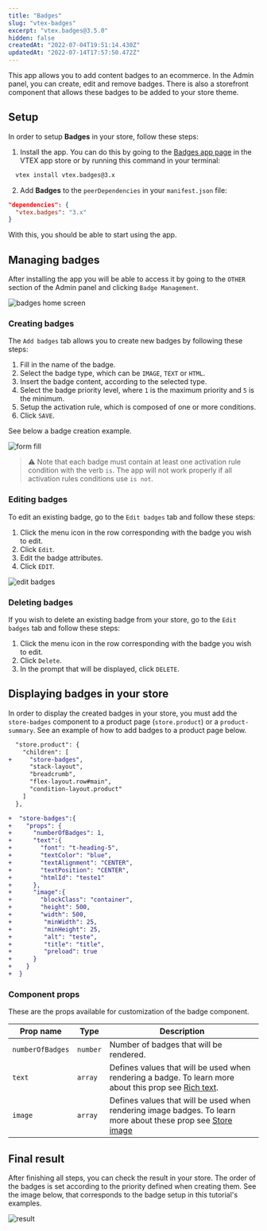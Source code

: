 ```yaml
---
title: "Badges"
slug: "vtex-badges"
excerpt: "vtex.badges@3.5.0"
hidden: false
createdAt: "2022-07-04T19:51:14.430Z"
updatedAt: "2022-07-14T17:57:50.472Z"
---
```

This app allows you to add content badges to an ecommerce. In the Admin panel, you can create, edit and remove badges. There is also a storefront component that allows these badges to be added to your store theme.

## Setup

In order to setup **Badges** in your store, follow these steps:

1. Install the app. You can do this by going to the [Badges app page](https://apps.vtex.com/vtex-badges/p) in the VTEX app store or by running this command in your terminal:
```bash
  vtex install vtex.badges@3.x
```
2. Add **Badges** to the `peerDependencies` in your `manifest.json` file:
```json
"dependencies": {
  "vtex.badges": "3.x"
}
```

With this, you should be able to start using the app.

## Managing badges

After installing the app you will be able to access it by going to the `OTHER` section of the Admin panel and clicking `Badge Management`.

![badges home screen](https://user-images.githubusercontent.com/47991446/176534387-6ce7a70c-3c75-4e19-acf6-3211cfa69555.PNG)

### Creating badges

The `Add badges` tab allows you to create new badges by following these steps:
1. Fill in the name of the badge.
2. Select the badge type, which can be `IMAGE`, `TEXT` or `HTML`.
3. Insert the badge content, according to the selected type.
4. Select the badge priority level, where `1` is the maximum priority and `5` is the minimum.
5. Setup the activation rule, which is composed of one or more conditions.
6. Click `SAVE`.

See below a badge creation example.

![form fill](https://user-images.githubusercontent.com/47991446/176534433-be56d30d-bdf3-4c30-a933-235aba6b1115.PNG)

> ⚠️ Note that each badge must contain at least one activation rule condition with the verb `is`. The app will not work properly if all activation rules conditions use `is not`.

### Editing badges

To edit an existing badge, go to the `Edit badges` tab and follow these steps:
1. Click the menu icon in the row corresponding with the badge you wish to edit.
2. Click `Edit`.
3. Edit the badge attributes.
4. Click `EDIT`.

![edit badges](https://user-images.githubusercontent.com/47991446/176534410-67fac67e-3ae5-40ef-96a0-e8fabb09f2bb.PNG)

### Deleting badges

If you wish to delete an existing badge from your store, go to the `Edit badges` tab and follow these steps:
1. Click the menu icon in the row corresponding with the badge you wish to edit.
2. Click `Delete`.
3. In the prompt that will be displayed, click `DELETE`.

## Displaying badges in your store

In order to display the created badges in your store, you must add the `store-badges` component to a product page (`store.product`) or a `product-summary`. See an example of how to add badges to a product page below.

```diff
  "store.product": {
    "children": [
+     "store-badges",
      "stack-layout",
      "breadcrumb",
      "flex-layout.row#main",
      "condition-layout.product"
    ]
  },

+  "store-badges":{
+    "props": {
+      "numberOfBadges": 1,
+      "text":{
+        "font": "t-heading-5",
+        "textColor": "blue",
+        "textAlignment": "CENTER",
+        "textPosition": "CENTER",
+        "htmlId": "teste1"
+      },
+      "image":{
+        "blockClass": "container",
+        "height": 500,
+        "width": 500,
+         "minWidth": 25,
+         "minHeight": 25,
+         "alt": "teste",
+         "title": "title",
+         "preload": true
+      }
+    }
+  }

```

### Component props

These are the props available for customization of the badge component.

| Prop name     | Type     | Description                                                                                                                                                       |
| ---------------- | -------- | --------------------------------------------------------------------------------------------------------------------------------------------------------------- |
| `numberOfBadges` | `number` | Number of badges that will be rendered.                                                                                                                        |
| `text`           | `array`  | Defines values that will be used when rendering a badge. To learn more about this prop see [Rich text](https://github.com/vtex-apps/rich-text).    |
| `image`          | `array`  | Defines values that will be used when rendering image badges. To learn more about these prop see [Store image](https://github.com/vtex-apps/store-image) |

## Final result

After finishing all steps, you can check the result in your store. The order of the badges is set according to the priority defined when creating them. See the image below, that corresponds to the badge setup in this tutorial's examples.

![result](https://user-images.githubusercontent.com/47991446/176911546-14dd3e5b-2af7-4f66-bd9e-2cd2c154cd09.PNG)